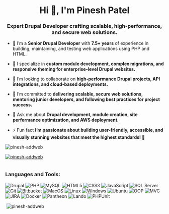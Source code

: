 <h1 align="center">Hi 👋, I'm Pinesh Patel</h1>
<h3 align="center"> Expert Drupal Developer crafting scalable, high-performance, and secure web solutions. </h3>


- 🔭 I’m a **Senior Drupal Developer** with **7.5+ years** of experience in building, maintaining, and testing web applications using PHP and HTML.  

- 🌱 I specialize in **custom module development, complex migrations, and responsive theming for enterprise-level Drupal websites.**  

- 👯 I’m looking to collaborate on **high-performance Drupal projects, API integrations, and cloud-based deployments.**  

- 🤝 I’m committed to **delivering scalable, secure web solutions, mentoring junior developers, and following best practices for project success.**  

- 💬 Ask me about **Drupal development, module creation, site performance optimization, and AWS deployment.**  

- ⚡ Fun fact **I’m passionate about building user-friendly, accessible, and visually stunning websites that meet the highest standards! 🚀**  

<p align="left"> <img src="https://komarev.com/ghpvc/?username=pinesh-addweb&label=Profile%20views&color=0e75b6&style=flat" alt="pinesh-addweb" /> </p>

<p align="left"> <a href="https://github.com/ryo-ma/github-profile-trophy"><img src="https://github-profile-trophy.vercel.app/?username=pinesh-addweb" alt="pinesh-addweb" /></a> </p>

<p align="left"> <a href="https://twitter.com/" target="blank"><img src="https://img.shields.io/twitter/follow/?logo=twitter&style=for-the-badge" alt="" /></a> </p>


<h3 align="left">Languages and Tools:</h3>

 ![Drupal](https://img.shields.io/badge/Drupal-0678BE?style=for-the-badge&logo=drupal&logoColor=white) ![PHP](https://img.shields.io/badge/PHP-777BB4?style=for-the-badge&logo=php&logoColor=white) ![MySQL](https://img.shields.io/badge/MySQL-4479A1?style=for-the-badge&logo=mysql&logoColor=white)  ![HTML5](https://img.shields.io/badge/HTML5-E34F26?style=for-the-badge&logo=html5&logoColor=white) ![CSS3](https://img.shields.io/badge/CSS3-1572B6?style=for-the-badge&logo=css3&logoColor=white) ![JavaScript](https://img.shields.io/badge/JavaScript-F7DF1E?style=for-the-badge&logo=javascript&logoColor=black) ![SQL Server](https://img.shields.io/badge/SQL_Server-CC2927?style=for-the-badge&logo=microsoft-sql-server&logoColor=white) ![Git](https://img.shields.io/badge/Git-F05032?style=for-the-badge&logo=git&logoColor=white) ![Bitbucket](https://img.shields.io/badge/Bitbucket-0052CC?style=for-the-badge&logo=bitbucket&logoColor=white) ![MacOS](https://img.shields.io/badge/MacOS-000000?style=for-the-badge&logo=apple&logoColor=white) ![Linux](https://img.shields.io/badge/Linux-FCC624?style=for-the-badge&logo=linux&logoColor=black) ![Windows](https://img.shields.io/badge/Windows-0078D6?style=for-the-badge&logo=windows&logoColor=white) ![Ubuntu](https://img.shields.io/badge/Ubuntu-E95420?style=for-the-badge&logo=ubuntu&logoColor=white) ![OOP](https://img.shields.io/badge/OOP-00599C?style=for-the-badge&logo=cplusplus&logoColor=white) ![MVC](https://img.shields.io/badge/MVC-FF6F61?style=for-the-badge&logo=codeigniter&logoColor=white) ![JIRA](https://img.shields.io/badge/JIRA-0052CC?style=for-the-badge&logo=jira&logoColor=white) ![Docker](https://img.shields.io/badge/Docker-2496ED?style=for-the-badge&logo=docker&logoColor=white) ![Pantheon](https://img.shields.io/badge/Pantheon-FFCC00?style=for-the-badge&logo=pantheon&logoColor=black) ![Lando](https://img.shields.io/badge/Lando-764ABC?style=for-the-badge&logo=lando&logoColor=white) ![PHPUnit](https://img.shields.io/badge/PHPUnit-6E9F44?style=for-the-badge&logo=php&logoColor=white)


<p>&nbsp;<img align="center" src="https://github-readme-stats.vercel.app/api?username=pinesh-addweb&show_icons=true&locale=en" alt="pinesh-addweb" /></p>
